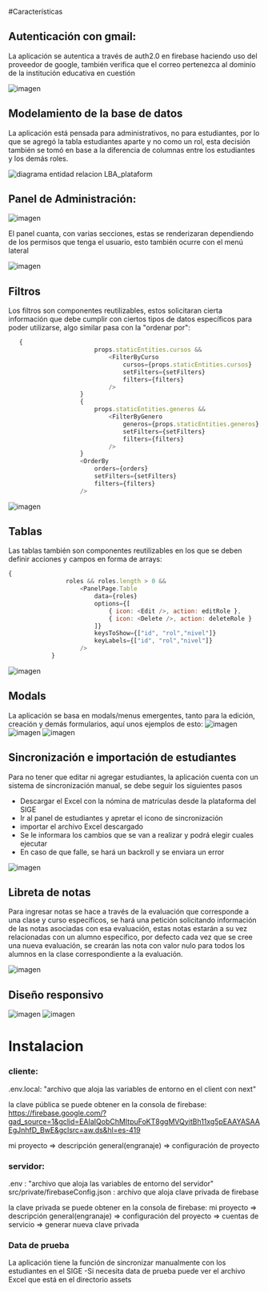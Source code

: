 #Características

## Autenticación con gmail:
La aplicación se autentica a través de auth2.0 en firebase haciendo uso del proveedor de google, también verifica que el correo pertenezca al dominio de la institución educativa en cuestión

![imagen](https://github.com/radras44/educational_administrator/assets/97988334/92ee5ef8-a093-4775-b779-8d7f45c69c04)

## Modelamiento de la base de datos

La aplicación está pensada para administrativos, no para estudiantes, por lo que se agregó la tabla estudiantes aparte y no como un rol, esta decisión también se tomó en base a la diferencia de columnas entre los estudiantes y los demás roles.

![diagrama entidad relacion LBA_plataform](https://github.com/radras44/educational_administrator/assets/97988334/cee2995c-6dd4-4750-9050-1962e40d9acd)

## Panel de Administración:

![imagen](https://github.com/radras44/educational_administrator/assets/97988334/7354ec9f-c892-4e93-b5df-b428326ad648)

El panel cuanta, con varias secciones, estas se renderizaran dependiendo de los permisos que tenga el usuario, esto también ocurre con el menú lateral

![imagen](https://github.com/radras44/educational_administrator/assets/97988334/e81ef54b-fdc0-4928-9f49-5b18f586b404)

## Filtros
Los filtros son componentes reutilizables, estos solicitaran cierta información que debe cumplir con ciertos tipos de datos específicos para poder utilizarse, algo similar pasa con la "ordenar por":

```javascript
   {
                        props.staticEntities.cursos &&
                            <FilterByCurso
                                cursos={props.staticEntities.cursos}
                                setFilters={setFilters}
                                filters={filters}
                            />
                    }
                    {
                        props.staticEntities.generos &&
                            <FilterByGenero
                                generos={props.staticEntities.generos}
                                setFilters={setFilters}
                                filters={filters}
                            />
                    }
                    <OrderBy
                        orders={orders}
                        setFilters={setFilters}
                        filters={filters}
                    />

```
![imagen](https://github.com/radras44/educational_administrator/assets/97988334/7d3607b7-5050-4f0d-be17-7319acf44c9b)

## Tablas
Las tablas también son componentes reutilizables en los que se deben definir acciones y campos en forma de arrays:
```javascript
{
                roles && roles.length > 0 &&
                    <PanelPage.Table
                        data={roles}
                        options={[
                            { icon: <Edit />, action: editRole },
                            { icon: <Delete />, action: deleteRole }
                        ]}
                        keysToShow={["id", "rol","nivel"]}
                        keyLabels={["id", "rol","nivel"]}
                    /> 
            }
```
![imagen](https://github.com/radras44/educational_administrator/assets/97988334/f4f90952-efc9-46ea-9633-09d89ff5603b)

## Modals
La aplicación se basa en modals/menus emergentes, tanto para la edición, creación y demás formularios, aquí unos ejemplos de esto:
![imagen](https://github.com/radras44/educational_administrator/assets/97988334/edebef91-ca49-4dff-a70f-8f7a3d9be711)
![imagen](https://github.com/radras44/educational_administrator/assets/97988334/4ac556f9-948a-4bac-ad71-d4011d7f533e)
![imagen](https://github.com/radras44/educational_administrator/assets/97988334/46f29926-01e9-4e43-a462-95bc5ad48f1d)


## Sincronización e importación de estudiantes
Para no tener que editar ni agregar estudiantes, la aplicación cuenta con un sistema de sincronización manual, se debe seguir los siguientes pasos

- Descargar el Excel con la nómina de matrículas desde la plataforma del SIGE
- Ir al panel de estudiantes y apretar el icono de sincronización
- importar el archivo Excel descargado 
- Se le informara los cambios que se van a realizar y podrá elegir cuales ejecutar
- En caso de que falle, se hará un backroll y se enviara un error

![imagen](https://github.com/radras44/educational_administrator/assets/97988334/b93033d0-a452-4aa8-8b3c-e281cbb99fb0)

## Libreta de notas

Para ingresar notas se hace a través de la evaluación que corresponde a una clase y curso específicos, se hará una petición solicitando información de las notas asociadas con esa evaluación, estas notas estarán a su vez relacionadas con un alumno especifico, por defecto cada vez que se cree una nueva evaluación, se crearán las nota con valor nulo para todos los alumnos en la clase correspondiente a la evaluación.

![imagen](https://github.com/radras44/educational_administrator/assets/97988334/e126fe73-6581-499e-807e-05c8cf1d9c88)


## Diseño responsivo

![imagen](https://github.com/radras44/educational_administrator/assets/97988334/d1c8bb78-4219-4246-b8f8-5a5217488602)
![imagen](https://github.com/radras44/educational_administrator/assets/97988334/b6197807-e298-4f2e-a979-aefceaac7253)

# Instalacion
### cliente:
.env.local: "archivo que aloja las variables de entorno en el client con next"

la clave pública se puede obtener en la consola de firebase: https://firebase.google.com/?gad_source=1&gclid=EAIaIQobChMItpuFoKT8ggMVQyitBh11xg5pEAAYASAAEgJnhfD_BwE&gclsrc=aw.ds&hl=es-419

mi proyecto => descripción general(engranaje) => configuración de proyecto


### servidor:
.env : "archivo que aloja las variables de entorno del servidor"
src/private/firebaseConfig.json : archivo que aloja clave privada de firebase

la clave privada se puede obtener en la consola de firebase:
mi proyecto => descripción general(engranaje) => configuración del proyecto => cuentas de servicio => generar nueva clave privada

### Data de prueba
La aplicación tiene la función de sincronizar manualmente con los estudiantes en el SIGE
-Si necesita data de prueba puede ver el archivo Excel que está en el directorio assets

